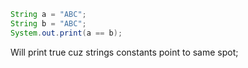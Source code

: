 ```java
String a = "ABC";
String b = "ABC";
System.out.print(a == b);
```

Will print true cuz strings constants point to same spot;